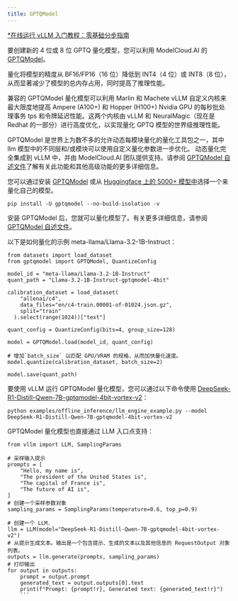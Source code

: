 ```yaml
---
title: GPTQModel
---
```


[\*在线运行 vLLM 入门教程：零基础分步指南](https://openbayes.com/console/public/tutorials/rXxb5fZFr29?utm_source=vLLM-CNdoc&utm_medium=vLLM-CNdoc-V1&utm_campaign=vLLM-CNdoc-V1-25ap)

要创建新的 4 位或 8 位 GPTQ 量化模型，您可以利用 ModelCloud.AI 的 [GPTQModel](https://github.com/ModelCloud/GPTQModel)。

量化将模型的精度从 BF16/FP16（16 位）降低到 INT4（4 位）或 INT8（8 位），从而显著减少了模型的总内存占用，同时提高了推理性能。

兼容的 GPTQModel 量化模型可以利用 Marlin 和 Machete vLLM 自定义内核来最大限度地提高 Ampere (A100+) 和 Hopper (H100+) Nvidia GPU 的每秒批处理事务 tps 和令牌延迟性能。这两个内核由 vLLM 和 NeuralMagic（现在是 Redhat 的一部分）进行高度优化，以实现量化 GPTQ 模型的世界级推理性能。

GPTQModel 是世界上为数不多的允许动态每模块量化的量化工具包之一，其中 llm 模型中的不同层和/或模块可以使用自定义量化参数进一步优化。 动态量化完全集成到 vLLM 中，并由 ModelCloud.AI 团队提供支持。请参阅 [GPTQModel 自述文件](https://github.com/ModelCloud/GPTQModel?tab=readme-ov-file#dynamic-quantization-per-module-quantizeconfig-override)了解有关此功能和其他高级功能的更多详细信息。

您可以通过安装 [GPTQModel](https://github.com/ModelCloud/GPTQModel) 或从 [Huggingface 上的 5000+ 模型中](https://huggingface.co/models?sort=trending&search=gptq)选择一个来量化自己的模型。

```
pip install -U gptqmodel --no-build-isolation -v
```

安装 GPTQModel 后，您就可以量化模型了。有关更多详细信息，请参阅 [GPTQModel 自述文件](https://github.com/ModelCloud/GPTQModel/?tab=readme-ov-file#quantization)。

以下是如何量化的示例 meta-llama/Llama-3.2-1B-Instruct：

```
from datasets import load_dataset
from gptqmodel import GPTQModel, QuantizeConfig

model_id = "meta-llama/Llama-3.2-1B-Instruct"
quant_path = "Llama-3.2-1B-Instruct-gptqmodel-4bit"

calibration_dataset = load_dataset(
    "allenai/c4",
    data_files="en/c4-train.00001-of-01024.json.gz",
    split="train"
  ).select(range(1024))["text"]

quant_config = QuantizeConfig(bits=4, group_size=128)

model = GPTQModel.load(model_id, quant_config)

# 增加`batch_size` 以匹配 GPU/VRAM 的规格，从而加快量化速度。
model.quantize(calibration_dataset, batch_size=2)

model.save(quant_path)
```

要使用 vLLM 运行 GPTQModel 量化模型，您可以通过以下命令使用 [DeepSeek-R1-Distill-Qwen-7B-gptqmodel-4bit-vortex-v2](https://huggingface.co/ModelCloud/DeepSeek-R1-Distill-Qwen-7B-gptqmodel-4bit-vortex-v2)：

```
python examples/offline_inference/llm_engine_example.py --model DeepSeek-R1-Distill-Qwen-7B-gptqmodel-4bit-vortex-v2
```

GPTQModel 量化模型也直接通过 LLM 入口点支持：

````
from vllm import LLM, SamplingParams

# 采样输入提示
prompts = [
    "Hello, my name is",
    "The president of the United States is",
    "The capital of France is",
    "The future of AI is",
]
# 创建一个采样参数对象
sampling_params = SamplingParams(temperature=0.6, top_p=0.9)

# 创建一个 LLM.
llm = LLM(model="DeepSeek-R1-Distill-Qwen-7B-gptqmodel-4bit-vortex-v2")
# 从提示生成文本。输出是一个包含提示、生成的文本以及其他信息的 RequestOutput 对象列表。
outputs = llm.generate(prompts, sampling_params)
# 打印输出
for output in outputs:
    prompt = output.prompt
    generated_text = output.outputs[0].text
    print(f"Prompt: {prompt!r}, Generated text: {generated_text!r}")
    ```
````
